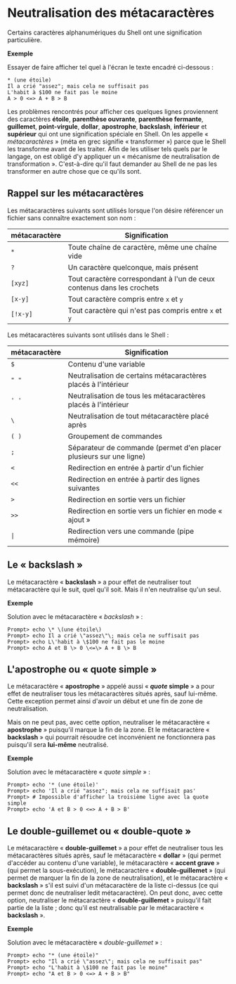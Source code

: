 # Neutralisation des métacaractères

Certains caractères alphanumériques du Shell ont une signification particulière.

__Exemple__

Essayer de faire afficher tel quel à l'écran le texte encadré ci-dessous :

```
* (une étoile) 
Il a crié "assez"; mais cela ne suffisait pas 
L'habit à $100 ne fait pas le moine 
A > 0 <=> A + B > B
```

Les problèmes rencontrés pour afficher ces quelques lignes proviennent des caractères __étoile__, __parenthèse ouvrante__, __parenthèse fermante__, __guillemet__, __point-virgule__, __dollar__, __apostrophe__, __backslash__, __inférieur__ et __supérieur__ qui ont une signification spéciale en Shell. On les appelle « _métacaractères_ » (méta en grec signifie « transformer ») parce que le Shell les transforme avant de les traiter. Afin de les utiliser tels quels par le langage, on est obligé d'y appliquer un « mécanisme de neutralisation de transformation ». C'est-à-dire qu'il faut demander au Shell de ne pas les transformer en autre chose que ce qu'ils sont.

## Rappel sur les métacaractères

Les métacaractères suivants sont utilisés lorsque l'on désire référencer un fichier sans connaître exactement son nom :

|métacaractère|Signification                                                         |
|-------------|----------------------------------------------------------------------|
|`*`          |Toute chaîne de caractère, même une chaîne vide                       |
|`?`          |Un caractère quelconque, mais présent                                 |
|`[xyz]`      |Tout caractère correspondant à l'un de ceux contenus dans les crochets|
|`[x-y]`      |Tout caractère compris entre `x` et `y`                               |
|`[!x-y]`     |Tout caractère qui n'est pas compris entre `x` et `y`                 |

Les métacaractères suivants sont utilisés dans le Shell :

|métacaractère|Signification                                                         |
|-------------|----------------------------------------------------------------------|
|`$`          |Contenu d'une variable                                                |
|`" "`        |Neutralisation de certains métacaractères placés à l'intérieur        |
|`' '`        |Neutralisation de tous les métacaractères placés à l'intérieur        |
|`\`          |Neutralisation de tout métacaractère placé après                      |
|`( )`        |Groupement de commandes                                               |
|`;`          |Séparateur de commande (permet d'en placer plusieurs sur une ligne)   |
|`<`          |Redirection en entrée à partir d'un fichier                           |
|`<<`         |Redirection en entrée à partir des lignes suivantes                   |
|`>`          |Redirection en sortie vers un fichier                                 |
|`>>`         |Redirection en sortie vers un fichier en mode « ajout »               |
|`\|`         |Redirection vers une commande (pipe mémoire)                          |

## Le « backslash »

Le métacaractère « __backslash__ » a pour effet de neutraliser tout métacaractère qui le suit, quel qu'il soit. Mais il n'en neutralise qu'un seul.

__Exemple__

Solution avec le métacaractère « _backslash_ » :

```shell
Prompt> echo \* \(une étoile\) 
Prompt> echo Il a crié \"assez\"\; mais cela ne suffisait pas 
Prompt> echo L\'habit à \$100 ne fait pas le moine 
Prompt> echo A et B \> 0 \<=\> A + B \> B
```

## L'apostrophe ou « quote simple »

Le métacaractère « __apostrophe__ » appelé aussi « __*quote* simple__ » a pour effet de neutraliser tous les métacaractères situés après, sauf lui-même. Cette exception permet ainsi d'avoir un début et une fin de zone de neutralisation.

Mais on ne peut pas, avec cette option, neutraliser le métacaractère « __apostrophe__ » puisqu'il marque la fin de la zone. Et le métacaractère « __backslash__ » qui pourrait résoudre cet inconvénient ne fonctionnera pas puisqu'il sera __lui-même__ neutralisé.

__Exemple__

Solution avec le métacaractère « _quote simple_ » :

```shell
Prompt> echo '* (une étoile)' 
Prompt> echo 'Il a crié "assez"; mais cela ne suffisait pas' 
Prompt> # Impossible d'afficher la troisième ligne avec la quote simple 
Prompt> echo 'A et B > 0 <=> A + B > B'
```

## Le double-guillemet ou « double-quote »

Le métacaractère « __double-guillemet__ » a pour effet de neutraliser tous les métacaractères situés après, sauf le métacaractère « __dollar__ » (qui permet d'accéder au contenu d'une variable), le métacaractère « __accent grave__ » (qui permet la sous-exécution), le métacaractère « __double-guillemet__ » (qui permet de marquer la fin de la zone de neutralisation), et le métacaractère « __backslash__ » s'il est suivi d'un métacaractère de la liste ci-dessus (ce qui permet donc de neutraliser ledit métacaractère). On peut donc, avec cette option, neutraliser le métacaractère « __double-guillemet__ » puisqu'il fait partie de la liste ; donc qu'il est neutralisable par le métacaractère « __backslash__ ».

__Exemple__

Solution avec le métacaractère « _double-guillemet_ » :

```shell
Prompt> echo "* (une étoile)" 
Prompt> echo "Il a crié \"assez\"; mais cela ne suffisait pas" 
Prompt> echo "L'habit à \$100 ne fait pas le moine" 
Prompt> echo "A et B > 0 <=> A + B > B"
```
